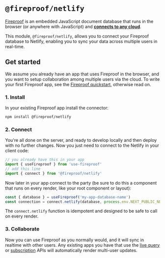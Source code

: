 # `@fireproof/netlify`

[Fireproof](https://use-fireproof.com) is an embedded JavaScript document database that runs in the browser (or anywhere with JavaScript) and **[connects to any cloud](https://www.npmjs.com/package/@fireproof/connect)**.

This module, `@fireproof/netlify`, allows you to connect your Fireproof database to Netlify, enabling you to sync your data across multiple users in real-time.

## Get started

We assume you already have an app that uses Fireproof in the browser, and you want to setup collaboration among multiple users via the cloud. To write your first Fireproof app, see the [Fireproof quickstart](https://use-fireproof.com/docs/react-tutorial), otherwise read on.

### 1. Install

In your existing Fireproof app install the connector:

```sh
npm install @fireproof/netlify
```

### 2. Connect

You're all done on the server, and ready to develop locally and then deploy with no further changes. Now you just need to connect to the Netlify in your client code:

```js
// you already have this in your app
import { useFireproof } from 'use-fireproof'
// add this line
import { connect } from '@fireproof/netlify'
```

Now later in your app connect to the party (be sure to do this a component that runs on every render, like your root component or layout):

```js
const { database } = useFireproof('my-app-database-name')
const connection = connect.netlify(database, process.env.NEXT_PUBLIC_NETLIFY_HOST!)
```

The `connect.netlify` function is idempotent and designed to be safe to call on every render.

### 3. Collaborate

Now you can use Fireproof as you normally would, and it will sync in realtime with other users. Any existing apps you have that use the [live query](https://use-fireproof.com/docs/react-hooks/use-live-query) or [subscription](https://use-fireproof.com/docs/database-api/database#subscribe) APIs will automatically render multi-user updates.

